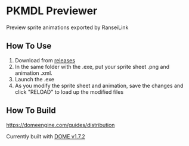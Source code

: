 
# PKMDL Previewer

Preview sprite animations exported by RanseiLink

## How To Use

1. Download from [releases]()
1. In the same folder with the .exe, put your sprite sheet .png and animation .xml.
2. Launch the .exe
3. As you modify the sprite sheet and animation, save the changes and click "RELOAD" to load up the modified files

## How To Build

https://domeengine.com/guides/distribution

Currently built with [DOME v1.7.2](https://github.com/domeengine/dome/releases/tag/v1.7.2)